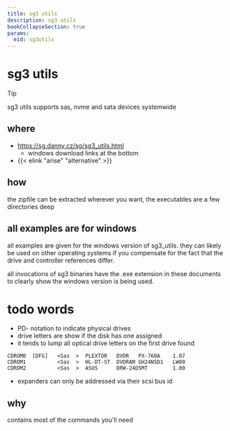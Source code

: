 ```yaml
---
title: sg3 utils
description: sg3 utils
bookCollapseSection: true
params:
  eid: sg3utils
---
```

# sg3 utils
> [!TIP]
> sg3 utils supports sas, nvme and sata devices systemwide

## where
- https://sg.danny.cz/sg/sg3_utils.html
  - windows download links at the bottom
- {{< elink "arise" "alternative" >}}

## how
the zipfile can be extracted wherever you want, the executables are
a few directories deep

## all examples are for windows
all examples are given for the windows version of sg3_utils. they can likely be used on other operating systems
if you compensate for the fact that the drive and controller references differ.

all invocations of sg3 binaries have the .exe extension in these documents to clearly show the windows version
is being used.


# todo words

- PD- notation to indicate physical drives
- drive letters are show if the disk has one assigned
- it tends to lump all optical drive letters on the first drive found
```
CDROM0  [DFG]   <Sas  >  PLEXTOR   DVDR   PX-760A    1.07
CDROM1          <Sas  >  HL-DT-ST  DVDRAM GH24NSD1   LW00
CDROM2          <Sas  >  ASUS      DRW-24D5MT        1.00
```
- expanders can only be addressed via their scsi bus id


## why
contains most of the commands you'll need
